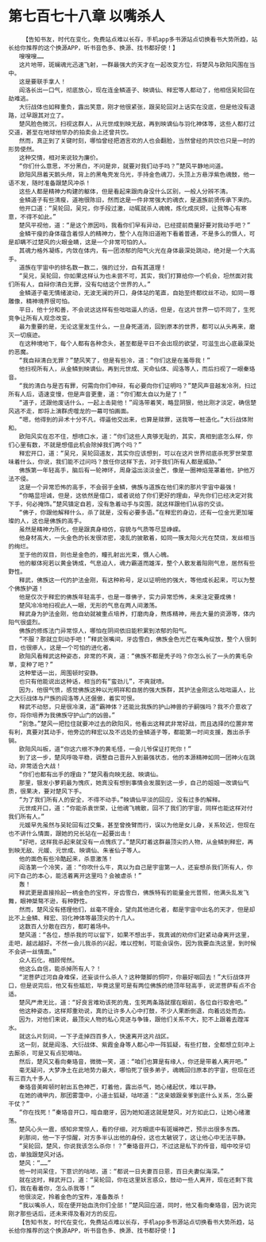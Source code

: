 # 第七百七十八章 以嘴杀人
        【告知书友，时代在变化，免费站点难以长存，手机app多书源站点切换看书大势所趋，站长给你推荐的这个换源APP，听书音色多、换源、找书都好使！】
       嗖嗖嗖……
       这片地带，斑斓魂光迅速飞射，一群最强大的天才在一起改变方位，将楚风与欧阳风围在当中。
       这是要联手拿人！
       阎洛长出一口气，彻底放心，现在连金鳞道子、映谪仙、释宏等人都动了，他相信吴轮回在劫难逃。
       大衍战体也如释重负，露出笑意，刚才他很紧张，跟吴轮回对上话实在没底，但是他没有退路，过早跟其对立了。
       楚风脸色微沉，扫视这群人，从元世成到映无敌，再到映谪仙与羽化神体等，这些人都打过交道，甚至在地球他举办的拍卖会上还曾共饮。
       然而，真正到了关键时刻，哪怕曾经把酒言欢的人也会翻脸，当然曾经的共饮也只是一时的形势使然。
       这种交情，相对来说较为廉价。
       “你们什么意思，不分黑白，不问是非，就要对我们动手吗？”楚风平静地问道。
       欧阳风昂着天鹅头颅，背上的黑龟壳发乌光，手持金色魂刀，头顶上方悬浮紫色魂鼓，他一语不发，随时准备跟楚风冲杀！
       这些人都是精神力构建的躯体，但是看起来跟肉身没什么区别，一般人分辨不清。
       金鳞道子有些清瘦，道袍很陈旧，然而这是一件非常强大的魂衣，是道族前贤传承下来的。
       他开口道：“吴轮回，吴兄，你手段过激，动辄就杀人魂魄，炼化成灰烬，让我等心有寒意，不得不如此。”
       楚风平视他，道：“是这个原因吗，我看你们早有异动，已经提前商量好要对我动手吧？”
       金鳞干瘦的身体蕴含着惊人的精神力，整个人在陈旧道袍下看着普通，不是多么的慑人，可是却瞒不过楚风的火眼金睛，这是一个非常可怕的人。
       其魂力格外凝练，内敛在体内，有一团浓郁的阳气火光在身体最深处跳动，绝对是一个大高手。
       道族在宇宙中的排名数一数二，强的过分，自有其道理！
       “吴兄，吴轮回，你如果这样认为也未尝不可，其实，我们打算给你一个机会，坦然面对我们所有人，自辩你清白无罪，没有勾结这个世界的人。”
       金鳞道子毫无情绪波动，无波无澜的开口，身体站的笔直，自始至终都纹丝不动，如同一尊雕像，精神境界很可怕。
       平日，他十分和善，不会说这这样有些咄咄逼人的话，但是，在这片世界一切不同了，生死竞争让所有人观念改变。
       最为重要的是，无论这里发生什么，一旦身死道消，回到原本的世界，都可以从头再来，磨灭一切痕迹。
       在这种境地下，每个人都有各种念头，甚至都是平日不会出现的欲望，可滋生出心底最深处的恶魔。
       “我自辩清白无罪？”楚风笑了，但是有些冷，道：“你们这是在羞辱我！”
       他扫视所有人，从金鳞到映谪仙，再到元世成、天命仙体、阎洛等人，而后扫视了一眼秦珞音。
       “我的清白与是否有罪，何需向你们申辩，有必要向你们证明吗？”楚风声音越发冷冽，扫过所有人后，语速变慢，但是声音更重，道：“你们都太自以为是了！”
       “道子，还跟他废话什么，一起上击毙他！”阎洛带着笑，略显阴狠，他比刚才淡定，确信楚风逃不走，即将上演群虎噬龙的一幕可怕画面。
       “嗯，他得到的异术十分不凡，得逼他交出来，也算是赎罪，送我等一桩造化。”大衍战体附和。
       欧阳风实在忍不住，想喷口水，道：“你们这些人真够无耻的，其实，真相到底怎么样，你们心里有数，不就是想借此机会除掉我们两个吗？”
       释宏开口，道：“吴兄，吴轮回道友，其实你应该想到，可以在这片世界彻底杀死罗世荣意味着什么，你说，我们能不过问吗？放任你这样下去，对于我们所有人都是威胁。”
       佛族第一年轻高手，脑后有一轮神环，周身溢出淡淡金芒，像是一圈神焰笼罩着他，护他万法不侵。
       这是一个异常恐怖的高手，不会弱于金鳞，佛族与道族在他们来的那片宇宙中最强！
       “你略显坦诚，但是，这依然是借口，或者说给了你们更好的理由，早先你们已经决定对我下手，何必掩饰。”楚风镇定自若，没有急着动手与突围，就这样跟他们从容的交谈。
       “佛子，你跟他解释什么，杀了就是，没有必要多语。”在释宏的身边，还有一位金光更加璀璨的人，这也是佛族的高手。
       虽然是精神力所化，但是跟真身相仿，容貌与气质等尽显峥嵘。
       他身材高大，一头金色的长发很浓密，凌乱的披散着，如同一簇太阳火光在焚烧，发丝相当的绚烂。
       至于他的双目，则也是金色的，瞳孔射出光束，慑人心魄。
       他的躯体宛若以黄金铸成，气息迫人，魂力霸道而雄浑，整个人散发着阳刚气息，居然有些野性。
       释武，佛族这一代的护法金刚，有这种称号，足以证明他的强大，等他成长起来，可以为整个佛族护道！
       他是仅次于释宏的佛族年轻高手，也是一尊佛子，实力异常恐怖，未来注定要成佛！
       楚风冷冷地扫视此人一眼，无形的气息在两人间激荡。
       释武身为护法金刚，他自幼就被重点培养，打磨肉身，熬炼精神，用去大量的资源等，体内阳气很盛烈。
       佛族的修炼法门异常惊人，哪怕在阴间依旧能积累到浓郁的阳气。
       “不服？那就立刻动手吧！”释武张嘴间，牙齿雪白，佛族金色光芒在嘴角绽放，整个人很刺目，也很瘆人，这是一个可怕的进化者。
       欧阳风看释武这种姿态，非常的不爽，道：“佛族不都是秃子吗？你怎么长了一头的黄毛杂草，变种了吧？”
       这种荤话一出，周围顿时安静。
       也只有他能说出这种话，相当的有“蛮劲儿”，不爽就喷。
       因为，他很气愤，感觉佛族这种以光明祥和自居的强大族群，其护法金刚这么咄咄逼人，比之大衍战体与尸族的阎洛等人还倨傲，着实可恨。
       释武不动怒，只是很冷漠，道“霸神体？还能比我族的护山神兽的子嗣强吗？我不介意收了你，将你培养为我佛族守护山门的凶兽。”
       “别急。”楚风一把拉住就要冲过去的欧阳风，他看出这释武非常好战，而且选择的位置非常有利，真要对其动手，他旁边的释宏以及不远处的金鳞道子等，都能第一时间支援，轰出杀手锏。
       欧阳风叫板，道“你这六根不净的黄毛怪，一会儿爷保证打死你！”
       到了这一步，楚风呼吸平稳，调整自己晋升入到最强状态，他的本源精神如同一团神火在跳动，非常适合大战！
       “你们也都有出手的理由？”楚风看向映无敌、映谪仙。
       那里，银发小萝莉最为愧疚，她真没有想到事情会发展到这一步，自己的姐姐一改谪仙气质，很果决，要对楚风下手。
       “为了我们所有人的安全，不得不动手。”映谪仙平淡的回应，没有过多的解释。
       元世成开口，道：“你能杀袁世荣，让他魂飞魄散，回不了我们的宇宙，同样也能这样对付我们所有人。”
       元媛早先虽然与吴轮回有过交集，甚至曾挽臂而行，误以为他是女儿身，关系较近，但现在也不讲什么情面，跟她的兄长站在一起要出击！
       “好吧，这样我杀起来就没有一点愧疚了。”楚风盯着这群最顶尖的人物，从金鳞到释宏，再到映无敌、元媛、元世成、映谪仙、朱雀仙子等人。
       他的面色有些冷酷起来，杀意激荡！
       阎洛第一个冷笑，道：“你吹什么牛，真以为自己是宇宙第一人，还妄想杀我们所有人，你问下自己的本心，能活着离开这里吗？会被虐杀！”
       轰！
       释武更是直接拎起一柄金色的宝杵，牙齿雪白，佛族特有的能量金光普照，他满头乱发飞舞，眼神桀骜不逊，有种野性。
       然而，楚风没有搭理他们，丝毫不理会，望向其他进化者，都是宇宙中出名的天才，但是却比不上金鳞、释宏、羽化神体等最顶尖的十几人。
       这数百人分散在四方，都盯着场中。
       楚风道：“各位，想杀我的可以留下，如果不想出手，我真诚的劝你们赶紧动身离开这里，走吧，越远越好。不然一会儿我杀的兴起，难以控制，可能会误伤，因为我要血洗这里，到时候不会讲一丝情面。”
       众人石化，相顾愕然。
       他这么自信，能杀掉所有人？！
       “泥菩萨过河自身难保，还妄谈什么杀人？这种蹩脚的恫吓，你最好咽回去！”大衍战体开口，但是说完后，他又有些尴尬，毕竟这里可是有两位佛族的绝顶年轻高手，说泥菩萨有点不合适。
       楚风严肃无比，道：“好良言难劝该死的鬼，生死两条路就摆在眼前，各位自行取舍吧。”
       他这种姿态，这样郑重劝说，真的让许多人心中打鼓，不少人果断倒退，向着远处而去。
       因为，对他们来说，最顶尖人物的私心竞逐与争锋，跟他们关系不大，犯不上跟着去蹚浑水。
       就这么片刻间，一下子走掉四百多人，快速离开这片战区。
       这一刻，就是阎洛、大衍战体、紫霞金身等人都心中一阵狐疑，有些打鼓，全都想立刻冲上去厮杀，可是又有点犯嘀咕。
       然后，楚风又看向秦珞音，微微一笑，道：“咱们也算是有缘人，你还是带着人离开吧。”
       毫无疑问，大梦净土在此地势力最大，哪怕死了很多弟子，魂魄回归原本的宇宙，但现在还有三百九十多人。
       秦珞音美眸顿时射出五色神芒，盯着他，露出杀气，她心绪起伏，难以平静。
       在她的魂甲内，那团雾霭中，小道士狐疑，咕哝道：“这亲娘跟亲爹到底什么关系，怎么要干仗？”
       “你在找死！”秦珞音开口，暗自磨牙，因为她知道这就是楚风，对方如此口，让她心绪激荡。
       楚风心头一震，感知非常惊人，看的仔细，对方眼底中有斑斓神芒，预示出很多东西。
       刹那间，他一下子惊醒，对方多半认出他的身份，这也太敏锐了，这让他心中无法平静。
       “吴轮回，楚风，你说我该怎么杀你！？”秦珞音开口，不过这是私下的传音，暗中咬牙切齿，单独跟楚风对话。
       楚风：“……”
       他一时间呆住，下意识的咕哝，道：“都说一日夫妻百日恩，百日夫妻似海深。”
       就在这时，释武开口，道：“吴轮回，你在这里妖言惑众，鼓动一些人离开，现在还剩下我们，我在看着你，怎么杀我等！”
       他很淡定，拎着金色的宝杵，准备轰杀！
       “我以嘴杀人，现在便开始血洗你们全部！”楚风回应道，同时，他又看向秦珞音，因为说完刚才那些话后，还未来得及看对方的反应。
       【告知书友，时代在变化，免费站点难以长存，手机app多书源站点切换看书大势所趋，站长给你推荐的这个换源APP，听书音色多、换源、找书都好使！】